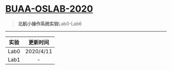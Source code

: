 # [ BUAA-OSLAB-2020](https://github.com/gitccl/BUAA-OSLAB-2020)

>  **北航小操作系统实验**Lab0-Lab6

------



| 实验 | 更新时间  |
| :--: | :-------: |
| Lab0 | 2020/4/11 |
| Lab1 |     -     |

